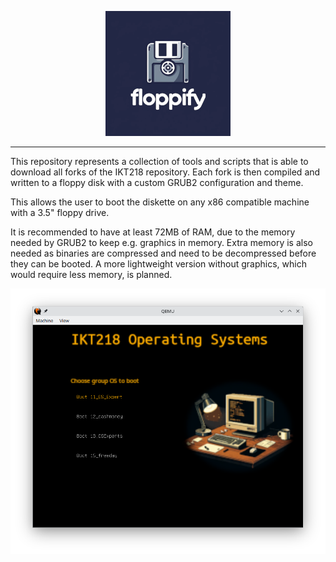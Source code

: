 <p align="center">
  <img src="logo.png" alt="Floppify logo" />
</p>

___

This repository represents a collection of tools and scripts that is able to download all forks of the IKT218 repository.
Each fork is then compiled and written to a floppy disk with a custom GRUB2 configuration and theme. 

This allows the user to boot the diskette on any x86 compatible machine with a 3.5" floppy drive. 

It is recommended to have at least 72MB of RAM, due to the memory needed by GRUB2 to keep e.g. graphics in memory. Extra memory is also needed as binaries are
compressed and need to be decompressed before they can be booted. 
A more lightweight version without graphics, which would require less memory, is planned.

<p align="center">
  <img src="screenshot.png" alt="Screenshot of the floppy image being run in QEMU" />
</p>
